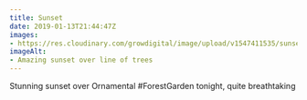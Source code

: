 ```yaml
---
title: Sunset
date: 2019-01-13T21:44:47Z
images: 
- https://res.cloudinary.com/growdigital/image/upload/v1547411535/sunset-DF330309.jpg
imageAlt: 
- Amazing sunset over line of trees
---
```


Stunning sunset over Ornamental #ForestGarden tonight, quite breathtaking
